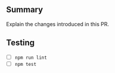 ## Summary

Explain the changes introduced in this PR.

## Testing

- [ ] `npm run lint`
- [ ] `npm test`
